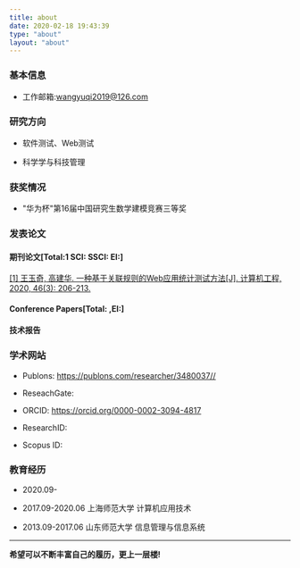 ```yaml
---
title: about
date: 2020-02-18 19:43:39
type: "about"
layout: "about"
---
```


### 基本信息

* 工作邮箱:wangyuqi2019@126.com

### 研究方向

* 软件测试、Web测试

* 科学学与科技管理

### 获奖情况

* "华为杯"第16届中国研究生数学建模竞赛三等奖

### 发表论文

#### 期刊论文[Total:1 SCI: SSCI: EI:]

[[1] 王玉奇, 高建华. 一种基于关联规则的Web应用统计测试方法[J]. 计算机工程, 2020, 46(3): 206-213.](http://www.ecice06.com/CN/10.19678/j.issn.1000-3428.0054962)

#### Conference Papers[Total: ,EI:]

#### 技术报告

### 学术网站

* Publons: https://publons.com/researcher/3480037//

* ReseachGate:

* ORCID: https://orcid.org/0000-0002-3094-4817

* ResearchID:

* Scopus ID:

### 教育经历

* 2020.09-

* 2017.09-2020.06 上海师范大学 计算机应用技术

* 2013.09-2017.06 山东师范大学 信息管理与信息系统

***

**希望可以不断丰富自己的履历，更上一层楼!**